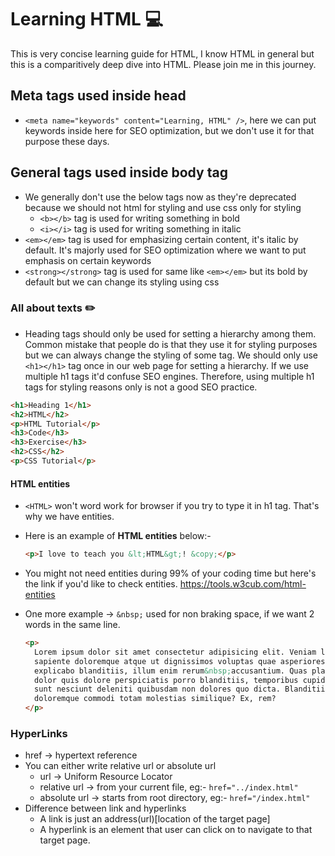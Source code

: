 # Learning HTML 💻

This is very concise learning guide for HTML, I know HTML in general but this is a comparitively deep dive into HTML. Please join me in this journey.

## Meta tags used inside head

- `<meta name="keywords" content="Learning, HTML" />`, here we can put keywords inside here for SEO optimization, but we don't use it for that purpose these days.

## General tags used inside body tag

- We generally don't use the below tags now as they're deprecated because we should not html for styling and use css only for styling
  - `<b></b>` tag is used for writing something in bold
  - `<i></i>` tag is used for writing something in italic
- `<em></em>` tag is used for emphasizing certain content, it's italic by default. It's majorly used for SEO optimization where we want to put emphasis on certain keywords
- `<strong></strong>` tag is used for same like `<em></em>` but its bold by default but we can change its styling using css

### All about texts ✏️

- Heading tags should only be used for setting a hierarchy among them. Common mistake that people do is that they use it for styling purposes but we can always change the styling of some tag. We should only use `<h1></h1>` tag once in our web page for setting a hierarchy. If we use multiple h1 tags it'd confuse SEO engines. Therefore, using multiple h1 tags for styling reasons only is not a good SEO practice.

```HTML
<h1>Heading 1</h1>
<h2>HTML</h2>
<p>HTML Tutorial</p>
<h3>Code</h3>
<h3>Exercise</h3>
<h2>CSS</h2>
<p>CSS Tutorial</p>
```

#### HTML entities

- `<HTML>` won't word work for browser if you try to type it in h1 tag. That's why we have entities.
- Here is an example of **HTML entities** below:-

  ```HTML
  <p>I love to teach you &lt;HTML&gt;! &copy;</p>
  ```

- You might not need entities during 99% of your coding time but here's the link if you'd like to check entities.
  https://tools.w3cub.com/html-entities
- One more example -> `&nbsp;` used for non braking space, if we want 2 words in the same line.

  ```HTML
  <p>
    Lorem ipsum dolor sit amet consectetur adipisicing elit. Veniam labore
    sapiente doloremque atque ut dignissimos voluptas quae asperiores
    explicabo blanditiis, illum enim rerum&nbsp;accusantium. Quas placeat
    dolor quis dolore perspiciatis porro blanditiis, temporibus cupiditate
    sunt nesciunt deleniti quibusdam non dolores quo dicta. Blanditiis
    doloremque commodi totam molestias similique? Ex, rem?
  </p>
  ```

### HyperLinks

- href -> hypertext reference
- You can either write relative url or absolute url
  - url -> Uniform Resource Locator
  - relative url -> from your current file, eg:- `href="../index.html"`
  - absolute url -> starts from root directory, eg:- `href="/index.html"`
- Difference between link and hyperlinks
  - A link is just an address(url)[location of the target page]
  - A hyperlink is an element that user can click on to navigate to that target page.
